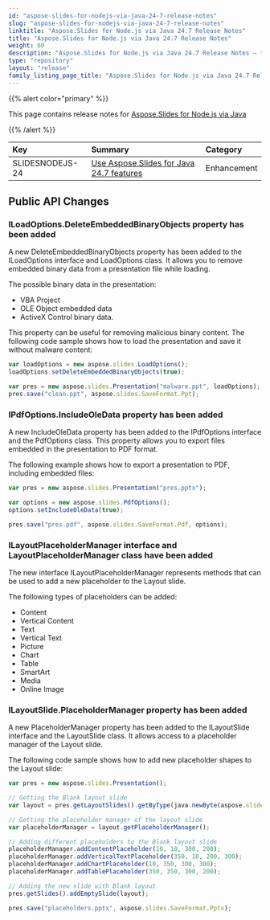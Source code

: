 ```yaml
---
id: "aspose-slides-for-nodejs-via-java-24-7-release-notes"
slug: "aspose-slides-for-nodejs-via-java-24-7-release-notes"
linktitle: "Aspose.Slides for Node.js via Java 24.7 Release Notes"
title: "Aspose.Slides for Node.js via Java 24.7 Release Notes"
weight: 60
description: "Aspose.Slides for Node.js via Java 24.7 Release Notes – the latest updates and fixes."
type: "repository"
layout: "release"
family_listing_page_title: "Aspose.Slides for Node.js via Java 24.7 Release Notes"
---
```


{{% alert color="primary" %}} 

This page contains release notes for [Aspose.Slides for Node.js via Java](https://www.npmjs.com/package/aspose.slides.via.java)

{{% /alert %}} 

|**Key**|**Summary**|**Category**|
| :- | :- | :- |
|SLIDESNODEJS-24|[Use Aspose.Slides for Java 24.7 features](/slides/java/release-notes/2024/aspose-slides-for-java-24-7-release-notes/)|Enhancement|


## Public API Changes ##

### ILoadOptions.DeleteEmbeddedBinaryObjects property has been added

A new DeleteEmbeddedBinaryObjects property has been added to the ILoadOptions interface and LoadOptions class. It allows you to remove embedded binary data from a presentation file while loading. 

The possible binary data in the presentation:
- VBA Project 
- OLE Object embedded data 
- ActiveX Control binary data.

This property can be useful for removing malicious binary content.
The following code sample shows how to load the presentation and save it without malware content:

```javascript
var loadOptions = new aspose.slides.LoadOptions();
loadOptions.setDeleteEmbeddedBinaryObjects(true);

var pres = new aspose.slides.Presentation("malware.ppt", loadOptions);
pres.save("clean.ppt", aspose.slides.SaveFormat.Ppt);

```

### IPdfOptions.IncludeOleData property has been added

A new IncludeOleData property has been added to the IPdfOptions interface and the PdfOptions class. This property allows you to export files embedded in the presentation to PDF format.

The following example shows how to export a presentation to PDF, including embedded files:

```javascript
var pres = new aspose.slides.Presentation("pres.pptx");

var options = new aspose.slides.PdfOptions();
options.setIncludeOleData(true);

pres.save("pres.pdf", aspose.slides.SaveFormat.Pdf, options);
```

### ILayoutPlaceholderManager interface and LayoutPlaceholderManager class have been added

The new interface ILayoutPlaceholderManager represents methods that can be used to add a new placeholder to the Layout slide.

The following types of placeholders can be added:
- Content
- Vertical Content
- Text
- Vertical Text
- Picture
- Chart
- Table
- SmartArt
- Media
- Online Image

### ILayoutSlide.PlaceholderManager property has been added

A new PlaceholderManager property has been added to the ILayoutSlide interface and the LayoutSlide class. It allows access to a placeholder manager of the Layout slide.

The following code sample shows how to add new placeholder shapes to the Layout slide:

```javascript
var pres = new aspose.slides.Presentation();

// Getting the Blank layout slide
var layout = pres.getLayoutSlides().getByType(java.newByte(aspose.slides.SlideLayoutType.Blank));

// Getting the placeholder manager of the layout slide
var placeholderManager = layout.getPlaceholderManager();

// Adding different placeholders to the Blank layout slide
placeholderManager.addContentPlaceholder(10, 10, 300, 200);
placeholderManager.addVerticalTextPlaceholder(350, 10, 200, 300);
placeholderManager.addChartPlaceholder(10, 350, 300, 300);
placeholderManager.addTablePlaceholder(350, 350, 300, 200);

// Adding the new slide with Blank layout
pres.getSlides().addEmptySlide(layout);

pres.save("placeholders.pptx", aspose.slides.SaveFormat.Pptx);
```

